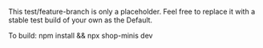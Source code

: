 This test/feature-branch is only a placeholder. Feel free to replace it with a stable test build of your own as the Default.

To build: 
npm install &&
npx shop-minis dev
